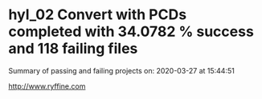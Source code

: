 # hyl_02 Convert with PCDs completed with 34.0782 % success and 118 failing files

Summary of passing and failing projects on: 2020-03-27 at 15:44:51

http://www.ryffine.com

